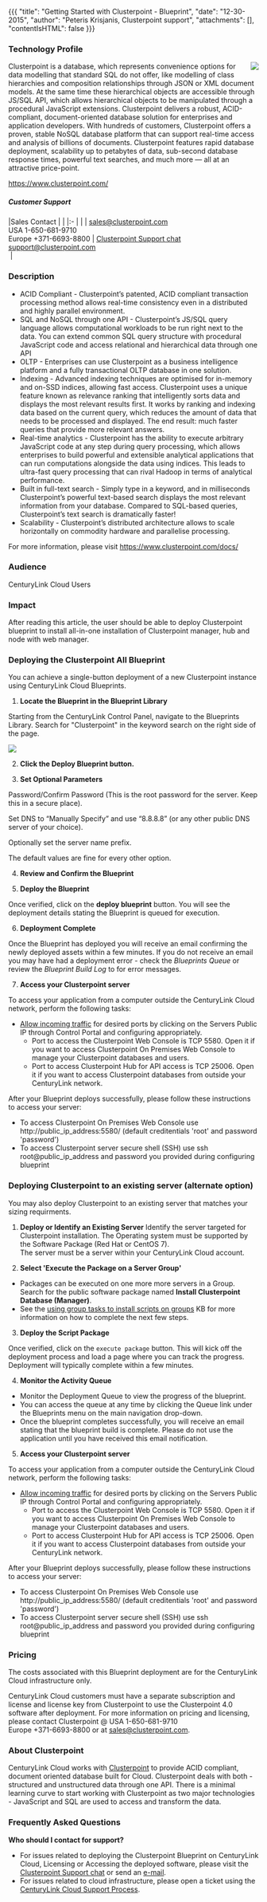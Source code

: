 {{{
  "title": "Getting Started with Clusterpoint - Blueprint",
  "date": "12-30-2015",
  "author": "Peteris Krisjanis, Clusterpoint support",
  "attachments": [],
  "contentIsHTML": false
}}}



### Technology Profile

<img src="../../images/clusterpoint/clusterpoint-logo.png" style="border:0;float:right;max-width: 150px;">

Clusterpoint is a database, which represents convenience options for data modelling that standard SQL do not offer, like modelling of class hierarchies and composition relationships through JSON or XML document models. At the same time these hierarchical objects are accessible through JS/SQL API, which allows hierarchical objects to be manipulated through a procedural JavaScript extensions. Clusterpoint delivers a robust, ACID-compliant, document-oriented database solution for enterprises and application developers. With hundreds of customers, Clusterpoint offers a proven, stable NoSQL database platform that can support real-time access and analysis of billions of documents. Clusterpoint features rapid database deployment, scalability up to petabytes of data, sub-second database response times, powerful text searches, and much more — all at an attractive price-point.

https://www.clusterpoint.com/


##### Customer Support

|Sales Contact   	| |
|:-	| |
| sales@clusterpoint.com<br>USA 1-650-681-9710<br>Europe +371-6693-8800  	| [Clusterpoint Support chat](https://www.clusterpoint.com/)<br>support@clusterpoint.com<br>&nbsp;|


### Description

* ACID Compliant - Clusterpoint’s patented, ACID compliant transaction processing method allows real-time consistency even in a distributed and highly parallel environment.
* SQL and NoSQL through one API - Clusterpoint’s JS/SQL query language allows computational workloads to be run right next to the data. You can extend common SQL query structure with procedural JavaScript code and access relational and hierarchical data through one API
* OLTP - Enterprises can use Clusterpoint as a business intelligence platform and a fully transactional OLTP database in one solution.
* Indexing - Advanced indexing techniques are optimised for in-memory and on-SSD indices, allowing fast access. Clusterpoint uses a unique feature known as relevance ranking that intelligently sorts data and displays the most relevant results first. It works by ranking and indexing data based on the current query, which reduces the amount of data that needs to be processed and displayed. The end result: much faster queries that provide more relevant answers.
* Real-time analytics - Clusterpoint has the ability to execute arbitrary JavaScript code at any step during query processing, which allows enterprises to build powerful and extensible analytical applications that can run computations alongside the data using indices. This leads to ultra-fast query processing that can rival Hadoop in terms of analytical performance.
* Built in full-text search - Simply type in a keyword, and in milliseconds Clusterpoint’s powerful text-based search displays the most relevant information from your database. Compared to SQL-based queries, Clusterpoint’s text search is dramatically faster!
* Scalability - Clusterpoint’s distributed architecture allows to scale horizontally on commodity hardware and parallelise processing.

For more information, please visit https://www.clusterpoint.com/docs/


### Audience

CenturyLink Cloud Users


### Impact

After reading this article, the user should be able to deploy Clusterpoint blueprint to install all-in-one installation of Clusterpoint manager,
hub and node with web manager.



### Deploying the Clusterpoint All Blueprint

You can achieve a single-button deployment of a new Clusterpoint instance using CenturyLink Cloud Blueprints.  

1. **Locate the Blueprint in the Blueprint Library**

 Starting from the CenturyLink Control Panel, navigate to the Blueprints Library. Search for "Clusterpoint" in the keyword search on the right side of the page.

  <img src="../../images/clusterpoint/blueprint_tile.png" style="border:0;max-width:250px;">

2. **Click the Deploy Blueprint button.**

3. **Set Optional Parameters**

  Password/Confirm Password (This is the root password for the server. Keep this in a secure place).  

  Set DNS to “Manually Specify” and use “8.8.8.8” (or any other public DNS server of your choice).

  Optionally set the server name prefix.

  The default values are fine for every other option.

4. **Review and Confirm the Blueprint**

5. **Deploy the Blueprint**

  Once verified, click on the **deploy blueprint** button. You will see the deployment details stating the Blueprint is queued for execution.

6. **Deployment Complete**

  Once the Blueprint has deployed you will receive an email confirming the newly deployed assets within a few minutes.  If you do not receive
  an email you may have had a deployment error - check the *Blueprints Queue* or review the *Blueprint Build Log* to for error messages.

7. **Access your Clusterpoint server**

  To access your application from a computer outside the CenturyLink Cloud network, perform the following tasks:
  * [Allow incoming traffic](../../Network/how-to-add-public-ip-to-virtual-machine.md) for desired ports by clicking on the Servers Public IP
    through Control Portal and configuring appropriately.
    * Port to access the Clusterpoint Web Console is TCP 5580. Open it if you want to access Clusterpoint On Premises Web Console to manage
      your Clusterpoint databases and users.
    * Port to access Clusterpoint Hub for API access is TCP 25006. Open it if you want to access Clusterpoint databases from outside your CenturyLink network.

  After your Blueprint deploys successfully, please follow these instructions to access your server:

  * To access Clusterpoint On Premises Web Console use http://public_ip_address:5580/ (default creditentials 'root' and password 'password')
  * To access Clusterpoint server secure shell (SSH) use ssh root@public_ip_address and password you provided during configuring blueprint


### Deploying Clusterpoint to an existing server (alternate option)

You may also deploy Clusterpoint to an existing server that matches your sizing requirments.

1. **Deploy or Identify an Existing Server**
  Identify the server targeted for Clusterpoint installation.  The Operating system must be supported by the Software Package (Red Hat or CentOS 7).  
  The server must be a server within your CenturyLink Cloud account.

2. **Select 'Execute the Package on a Server Group'**

  * Packages can be executed on one more more servers in a Group.  Search for the public software package named **Install Clusterpoint Database (Manager)**.
  * See the [using group tasks to install scripts on groups](../../Servers/using-group-tasks-to-install-software-and-run-scripts-on-groups.md) KB for
     more information on how to complete the next few steps.

3. **Deploy the Script Package**

  Once verified, click on the `execute package` button. This will kick off the deployment process and load a page where you can track the progress.
  Deployment will typically complete within a few minutes.

4. **Monitor the Activity Queue**
  * Monitor the Deployment Queue to view the progress of the blueprint.
  * You can access the queue at any time by clicking the Queue link under the Blueprints menu on the main navigation drop-down.
  * Once the blueprint completes successfully, you will receive an email stating that the blueprint build is complete. Please do not use
    the application until you have received this email notification.

5. **Access your Clusterpoint server**

  To access your application from a computer outside the CenturyLink Cloud network, perform the following tasks:
  * [Allow incoming traffic](../../Network/how-to-add-public-ip-to-virtual-machine.md) for desired ports by clicking on the Servers Public IP
    through Control Portal and configuring appropriately.
    * Port to access the Clusterpoint Web Console is TCP 5580. Open it if you want to access Clusterpoint On Premises Web Console to manage
      your Clusterpoint databases and users.
    * Port to access Clusterpoint Hub for API access is TCP 25006. Open it if you want to access Clusterpoint databases from outside your CenturyLink network.

  After your Blueprint deploys successfully, please follow these instructions to access your server:

  * To access Clusterpoint On Premises Web Console use http://public_ip_address:5580/ (default creditentials 'root' and password 'password')
  * To access Clusterpoint server secure shell (SSH) use ssh root@public_ip_address and password you provided during configuring blueprint



### Pricing

The costs associated with this Blueprint deployment are for the CenturyLink Cloud infrastructure only.

CenturyLink Cloud customers must have a separate subscription and license and license key from Clusterpoint to use the Clusterpoint 4.0
software after deployment. For more information on pricing and licensing, please contact  Clusterpoint @  USA 1-650-681-9710  
Europe +371-6693-8800  or at sales@clusterpoint.com.


### About Clusterpoint

CenturyLink Cloud works with [Clusterpoint](https://www.clusterpoint.com/) to provide ACID compliant, document oriented database built for Cloud. Clusterpoint deals with both - structured and unstructured data through one API. There is a minimal learning curve to start working with Clusterpoint as two major technologies - JavaScript and SQL are used to access and transform the data.


### Frequently Asked Questions

**Who should I contact for support?**

* For issues related to deploying the Clusterpoint Blueprint on CenturyLink Cloud, Licensing or Accessing the deployed software, please visit the [Clusterpoint Support chat](https://www.clusterpoint.com/) or send an [e-mail](mailto:support@clusterpoint.com).
* For issues related to cloud infrastructure, please open a ticket using the [CenturyLink Cloud Support Process](../../Support/how-do-i-report-a-support-issue.md).
